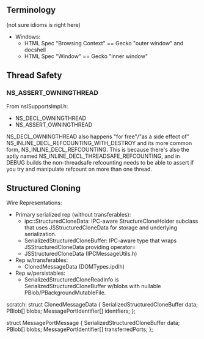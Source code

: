 ## Terminology ##
(not sure idioms is right here)

* Windows:
  * HTML Spec "Browsing Context" == Gecko "outer window" and docshell
  * HTML Spec "Window" == Gecko "inner window"

## Thread Safety ##

### NS_ASSERT_OWNINGTHREAD ##

From nsISupportsImpl.h:
* NS_DECL_OWNINGTHREAD
* NS_ASSERT_OWNINGTHREAD

NS_DECL_OWNINGTHREAD also happens "for free"/"as a side effect of"
NS_INLINE_DECL_REFCOUNTING_WITH_DESTROY and its more common form,
NS_INLINE_DECL_REFCOUNTING.  This is because there's also the aptly named
NS_INLINE_DECL_THREADSAFE_REFCOUNTING, and in DEBUG builds the non-threadsafe
refcounting needs to be able to assert if you try and manipulate refcount on
more than one thread.

## Structured Cloning ##

Wire Representations:
* Primary serialized rep (without transferables):
  * ipc::StructuredCloneData: IPC-aware StructureCloneHolder subclass that uses
    JSStructuredCloneData for storage and underlying serialization.
  * SerializedStructuredCloneBuffer: IPC-aware type that wraps
    JSStructuredCloneData providing operator=
  * JSStructuredCloneData (IPCMessageUtils.h)
* Rep w/transferables:
  * ClonedMessageData (DOMTypes.ipdlh)
* Rep w/persistables:
  * SerializedStructuredCloneReadInfo is SerializedStructuredCloneBuffer w/blobs
    with nullable PBlob/PBackgroundMutableFile.

scratch:
  struct ClonedMessageData
  {
    SerializedStructuredCloneBuffer data;
    PBlob[] blobs;
    MessagePortIdentifier[] identfiers;
  };

  struct MessagePortMessage
  {
    SerializedStructuredCloneBuffer data;
    PBlob[] blobs;
    MessagePortIdentifier[] transferredPorts;
  };
